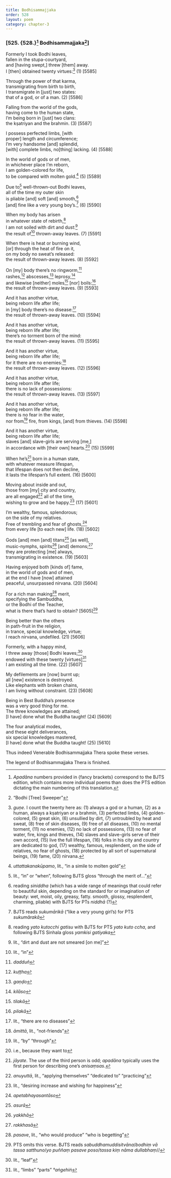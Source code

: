 ```yaml
---
title: Bodhisammajjaka
order: 528
layout: poem
category: chapter-3
---
```


### \[525. {528.}[^1] Bodhisammajjaka[^2]\]

Formerly I took Bodhi leaves,  
fallen in the stupa-courtyard,  
and \[having swept,\] threw \[them\] away.  
I \[then\] obtained twenty virtues:[^3] (1) \[5585\]

Through the power of that karma,  
transmigrating from birth to birth,  
I transmigrate in \[just\] two states:  
that of a god, or of a man. (2) \[5586\]

Falling from the world of the gods,  
having come to the human state,  
I’m being born in \[just\] two clans:  
the kṣatriyan and the brahmin. (3) \[5587\]

I possess perfected limbs, \[with  
proper\] length and circumference;  
I’m very handsome \[and\] splendid,  
\[with\] complete limbs, no\[thing\] lacking. (4) \[5588\]

In the world of gods or of men,  
in whichever place I‘m reborn,  
I am golden-colored for life,  
to be compared with molten gold.[^4] (5) \[5589\]

Due to[^5] well-thrown-out Bodhi leaves,  
all of the time my outer skin  
is pliable \[and\] soft \[and\] smooth,[^6]  
\[and\] fine like a very young boy’s.[^7] (6) \[5590\]

When my body has arisen  
in whatever state of rebirth,[^8]  
I am not soiled with dirt and dust:[^9]  
the result of[^10] thrown-away leaves. (7) \[5591\]

When there is heat or burning wind,  
\[or\] through the heat of fire on it,  
on my body no sweat’s released:  
the result of thrown-away leaves. (8) \[5592\]

On \[my\] body there’s no ringworm,[^11]  
rashes,[^12] abscesses,[^13] leprosy,[^14]  
and likewise \[neither\] moles[^15] \[nor\] boils:[^16]  
the result of thrown-away leaves. (9) \[5593\]

And it has another virtue,  
being reborn life after life;  
in \[my\] body there’s no disease:[^17]  
the result of thrown-away leaves. (10) \[5594\]

And it has another virtue,  
being reborn life after life;  
there’s no torment born of the mind:  
the result of thrown-away leaves. (11) \[5595\]

And it has another virtue,  
being reborn life after life;  
for it there are no enemies:[^18]  
the result of thrown-away leaves. (12) \[5596\]

And it has another virtue,  
being reborn life after life;  
there is no lack of possessions:  
the result of thrown-away leaves. (13) \[5597\]

And it has another virtue,  
being reborn life after life;  
there is no fear in the water,  
nor from[^19] fire, from kings, \[and\] from thieves. (14) \[5598\]

And it has another virtue,  
being reborn life after life;  
slaves \[and\] slave-girls are serving \[me,\]  
in accordance with \[their own\] hearts.[^20] (15) \[5599\]

When he’s[^21] born in a human state,  
with whatever measure lifespan,  
that lifespan does not then decline,  
it lasts the lifespan’s full extent. (16) \[5600\]

Moving about inside and out,  
those from \[my\] city and country,  
are all engaged[^22] all of the time,  
wishing to grow and be happy.[^23] (17) \[5601\]

I’m wealthy, famous, splendorous;  
on the side of my relatives.  
Free of trembling and fear of ghosts,[^24]  
from every life \[to each new\] life. (18) \[5602\]

Gods \[and\] men \[and\] titans[^25] \[as well\],  
music-nymphs, spirits[^26] \[and\] demons;[^27]  
they are protecting \[me\] always,  
transmigrating in existence. (19) \[5603\]

Having enjoyed both \[kinds of\] fame,  
in the world of gods and of men,  
at the end I have \[now\] attained  
peaceful, unsurpassed nirvana. (20) \[5604\]

For a rich man making[^28] merit,  
specifying the Sambuddha,  
or the Bodhi of the Teacher,  
what is there that’s hard to obtain? \[5605\][^29]

Being better than the others  
in path-fruit in the religion,  
in trance, special knowledge, virtue;  
I reach nirvana, undefiled. (21) \[5606\]

Formerly, with a happy mind,  
I threw away \[those\] Bodhi leaves;[^30]  
endowed with these twenty \[virtues\][^31]  
I am existing all the time. (22) \[5607\]

My defilements are \[now\] burnt up;  
all \[new\] existence is destroyed.  
Like elephants with broken chains,  
I am living without constraint. (23) \[5608\]

Being in Best Buddha’s presence  
was a very good thing for me.  
The three knowledges are attained;  
\[I have\] done what the Buddha taught! (24) \[5609\]

The four analytical modes,  
and these eight deliverances,  
six special knowledges mastered,  
\[I have\] done what the Buddha taught! (25) \[5610\]

Thus indeed Venerable Bodhisammajjaka Thera spoke these verses.

The legend of Bodhisammajjaka Thera is finished.

[^1]: *Apadāna* numbers provided in {fancy brackets} correspond to the BJTS edition, which contains more individual poems than does the PTS edition dictating the main numbering of this translation.

[^2]: “Bodhi \[Tree\] Sweeper”

[^3]: *guṇe*. I count the twenty here as: (1) always a god or a human, (2) as a human, always a kṣatriyan or a brahmin, (3) perfected limbs, (4) golden-colored, (5) great skin, (6) unsullied by dirt, (7) untroubled by heat and sweat, (8) free of skin diseases, (9) free of all diseases, (10) no mental torment, (11) no enemies, (12) no lack of possessions, (13) no fear of water, fire, kings and thieves, (14) slaves and slave-girls serve of their own accord, (15) live the full lifespan, (16) folks in his city and country are dedicated to god, (17) wealthy, famous, resplendent, on the side of relatives, no fear of ghosts, (18) protected by all sort of supernatural beings, (19) fame, (20) nirvana.

[^4]: *uttattakanakūpamo*, lit., “in a simile to molten gold”

[^5]: lit., “in” or “when”, following BJTS gloss “through the merit of…”

[^6]: reading *siniddha* (which has a wide range of meanings that could refer to beautiful skin, depending on the standard for or imagination of beauty: wet, moist, oily, greasy, fatty. smooth, glossy, resplendent, charming, pliable) with BJTS for PTs *niddhā* (?)

[^7]: BJTS reads *sukumārikā* (“like a very young girl’s) for PTS *sukumārakā*

[^8]: reading *yato kuto<span class="diacritics" data-state="on">c</span><span class="no-diacritics" data-state="off">ch</span>i gatisu* with BJTS for PTS *yato kuto <span class="diacritics" data-state="on">c</span><span class="no-diacritics" data-state="off">ch</span>a*, and following BJTS Sinhala gloss *yamkisi gatiyaka*

[^9]: lit., “dirt and dust are not smeared \[on me\]”

[^10]: lit., “in”

[^11]: *dadduñ*

[^12]: *kuṭṭha*

[^13]: *gaṇḍo*

[^14]: *kilāso*

[^15]: *tilakā*

[^16]: *pilakā*

[^17]: lit., “there are no diseases”

[^18]: *āmittā*, lit., “not-friends”

[^19]: lit., “by” “through”

[^20]: i.e., because they want to

[^21]: *jāyate*. The use of the third person is odd; *apadāna* typically uses the first person for describing one’s *anisaṃsas*.

[^22]: *anuyuttā*, lit., “applying themselves” “dedicated to” “practicing”

[^23]: lit., “desiring increase and wishing for happiness”

[^24]: *apetabhayasantāso*

[^25]: *asurā*

[^26]: *yakkhā*

[^27]: *rakkhasā*

[^28]: *pasave*, lit., “who would produce” “who is begetting”

[^29]: PTS omits this verse. BJTS reads *sabuddhamuddisitvāna*/*bodhiṃ vā tassa satthuno*/*yo puññaṃ pasave poso*/*tassa kiṃ nāma dullabhaṃ*//

[^30]: lit., “leaf”

[^31]: lit., “limbs” “parts” *°aṅgehiṅ*
